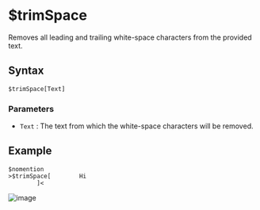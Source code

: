 # $trimSpace
Removes all leading and trailing white-space characters from the provided text.

## Syntax
```
$trimSpace[Text]
```

### Parameters
- `Text` : The text from which the white-space characters will be removed.

## Example
```
$nomention
>$trimSpace[        Hi
        ]<
```
![image](https://user-images.githubusercontent.com/42785890/151721082-9ea671c2-a018-460e-95c9-3a1e29bee502.png)
